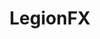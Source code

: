 ---
title: LegionFX
crosslinks:
- arrow
- FlashTV
- identifythisfont
- television
- tipofmytongue
- ShittyLifeProTips
- UnexpectedRT
- PrequelMemes
- IAmA
- televisioncirclejerk
- MarvelatFox
- help
- LegendsOfTomorrow
- HighQualityGifs
- shield
- moviescirclejerk
- Marvel
- DDDJDD
---